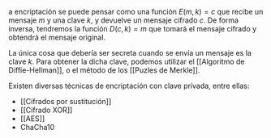 a encriptación se puede pensar como una función $E(m, k) = c$ que recibe un mensaje $m$ y una clave $k$, y devuelve un mensaje cifrado $c$. De forma inversa, tendremos la función $D(c, k) = m$ que tomará el mensaje cifrado y obtendrá el mensaje original.

La única cosa que debería ser secreta cuando se envía un mensaje es la clave $k$. Para obtener la dicha clave, podemos utilizar el [[Algoritmo de Diffie-Hellman]], o el método de los [[Puzles de Merkle]].

Existen diversas técnicas de encriptación con clave privada, entre ellas:

- [[Cifrados por sustitución]]
- [[Cifrado XOR]]
- [[AES]]
- ChaCha10
